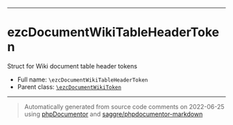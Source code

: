 ***

# ezcDocumentWikiTableHeaderToken

Struct for Wiki document table header tokens

* Full name: `\ezcDocumentWikiTableHeaderToken`
* Parent class: [`\ezcDocumentWikiToken`](./ezcDocumentWikiToken.md)

***
> Automatically generated from source code comments on 2022-06-25 using [phpDocumentor](http://www.phpdoc.org/) and [saggre/phpdocumentor-markdown](https://github.com/Saggre/phpDocumentor-markdown)
